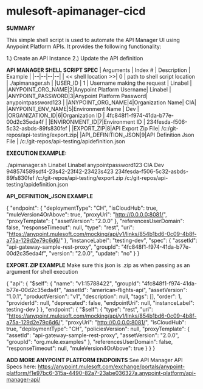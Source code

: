 # mulesoft-apimanager-cicd


**SUMMARY**

This simple shell script is used to automate the API Manager UI using Anypoint Platform APIs. It provides the following functionality:

1.) Create an API Instance
2.) Update the API definition


**API MANAGER SHELL SCRIPT SPEC**
| Arguments | Index # | Description | Example |
|--|--|--|--|
|  << shell location >>| 0 | path to shell script location | ./apimanager.sh |
|USER_ID | 1 | Username making the request | Linabel |
|ANYPOINT_ORG_NAME|2|Anypoint Platform Username| Linabel |
|ANYPOINT_PASSWORD|3|Anypoint Platform Password| anypointpassword123 |
|ANYPOINT_ORG_NAME|4|Organization Name| CIA|
|ANYPOINT_ENV_NAME|5|Environment Name | Dev |
|ORGANIZATION_ID|6|Organization ID | 4fc848f1-f974-41da-b77e-00d2c35eda4f |
|ENVIRONMENT_ID|7|Environment ID | 234fesda-f506-5c32-asbds-89fs830fef |
|EXPORT_ZIP|8|API Export Zip File| /c:/git-repos/api-testing/export.zip|
|API_DEFINITION_JSON|9|API Definition Json File | /c:/git-repos/api-testing/apidefinition.json


**EXECUTION EXAMPLE:**

./apimanager.sh Linabel Linabel anypointpassword123 CIA Dev 948574589sdf4-23s42-23f42-23423s423 234fesda-f506-5c32-asbds-89fs830fef /c:/git-repos/api-testing/export.zip /c:/git-repos/api-testing/apidefinition.json

**API_DEFINITION_JSON EXAMPLE**

{
  "endpoint": {
    "deploymentType": "CH",
    "isCloudHub": true,
    "muleVersion4OrAbove": true,
    "proxyUri": "http://0.0.0.0:8081/",
    "proxyTemplate": {
      "assetVersion": "2.0.0"
    },
    "referencesUserDomain": false,
    "responseTimeout": null,
    "type": "rest",
    "uri": "https://anypoint.mulesoft.com/mocking/api/v1/links/854b1bd6-0c09-4b8f-a75a-129d2e79c6d6/"
  },
  "instanceLabel": "testing-dev",
  "spec": {
    "assetId": "api-gateway-sample-rest-proxy",
    "groupId": "4fc848f1-f974-41da-b77e-00d2c35eda4f",
    "version": "2.0.0",
    "update": "no"
  }
}


**EXPORT.ZIP EXAMPLE**
Make sure this json is .zip as when passing as an argument for shell execution


   {
  "api": {
    "$self": {
      "name": "v1:15788422",
      "groupId": "4fc848f1-f974-41da-b77e-00d2c35eda4f",
      "assetId": "american-flights-api",
      "assetVersion": "1.0.1",
      "productVersion": "v1",
      "description": null,
      "tags": [],
      "order": 1,
      "providerId": null,
      "deprecated": false,
      "endpointUri": null,
      "instanceLabel": testing-dev
    }
  },
  "endpoint": {
    "$self": {
      "type": "rest",
      "uri": "https://anypoint.mulesoft.com/mocking/api/v1/links/854b1bd6-0c09-4b8f-a75a-129d2e79c6d6/",
      "proxyUri": "http://0.0.0.0:8081/",
      "isCloudHub": true,
      "deploymentType": "CH",
      "policiesVersion": null,
      "proxyTemplate": {
        "assetId": "api-gateway-sample-rest-proxy",
        "assetVersion": "2.0.0",
        "groupId": "org.mule.examples"
      },
      "referencesUserDomain": false,
      "responseTimeout": null,
      "muleVersion4OrAbove": true
    }
  }
}


**ADD MORE ANYPOINT PLATFORM ENDPOINTS**
See API Manager API Specs here: https://anypoint.mulesoft.com/exchange/portals/anypoint-platform/f1e97bc6-315a-4490-82a7-23abe036327a.anypoint-platform/api-manager-api/
